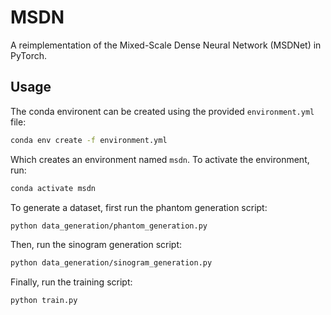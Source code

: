# MSDN

A reimplementation of the Mixed-Scale Dense Neural Network (MSDNet) in PyTorch.

## Usage
The conda environent can be created using the provided `environment.yml` file:

```bash
conda env create -f environment.yml
```

Which creates an environment named `msdn`. To activate the environment, run:

```bash
conda activate msdn
```

To generate a dataset, first run the phantom generation script:

```bash
python data_generation/phantom_generation.py
```

Then, run the sinogram generation script:

```bash
python data_generation/sinogram_generation.py
```

Finally, run the training script:

```bash
python train.py
```